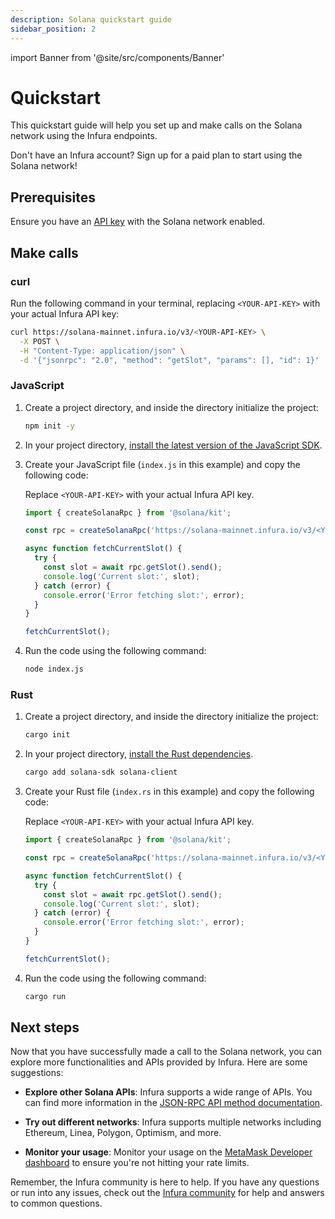 ```yaml
---
description: Solana quickstart guide
sidebar_position: 2
---
```


import Banner from '@site/src/components/Banner'

# Quickstart

This quickstart guide will help you set up and make calls on the Solana network using the Infura endpoints.

<Banner>
Don't have an Infura account? Sign up for a paid plan to start using the Solana network!
</Banner>

## Prerequisites

Ensure you have an [API key](../../../../developer-tools/dashboard/get-started/create-api/) with the Solana network enabled.

## Make calls

### curl

Run the following command in your terminal, replacing `<YOUR-API-KEY>` with your actual Infura API key:

```bash
curl https://solana-mainnet.infura.io/v3/<YOUR-API-KEY> \
  -X POST \
  -H "Content-Type: application/json" \
  -d '{"jsonrpc": "2.0", "method": "getSlot", "params": [], "id": 1}'
```

### JavaScript

1. Create a project directory, and inside the directory initialize the project:

    ```bash
    npm init -y
    ```

1. In your project directory, [install the latest version of the JavaScript SDK](https://www.npmjs.com/package/@solana/kit).

1. Create your JavaScript file (`index.js` in this example) and copy the following code:

    Replace `<YOUR-API-KEY>` with your actual Infura API key.

    ```javascript title="index.js"
    import { createSolanaRpc } from '@solana/kit';

    const rpc = createSolanaRpc('https://solana-mainnet.infura.io/v3/<YOUR-API-KEY>');

    async function fetchCurrentSlot() {
      try {
        const slot = await rpc.getSlot().send();
        console.log('Current slot:', slot);
      } catch (error) {
        console.error('Error fetching slot:', error);
      }
    }

    fetchCurrentSlot();
    ```

1. Run the code using the following command:

    ```bash
    node index.js
    ```

### Rust

1. Create a project directory, and inside the directory initialize the project:

    ```bash
    cargo init
    ```

1. In your project directory, [install the Rust dependencies](https://www.npmjs.com/package/@solana/kit).

    ```bash
    cargo add solana-sdk solana-client
    ```

1. Create your Rust file (`index.rs` in this example) and copy the following code:

    Replace `<YOUR-API-KEY>` with your actual Infura API key.

    ```javascript title="index.rs"
    import { createSolanaRpc } from '@solana/kit';

    const rpc = createSolanaRpc('https://solana-mainnet.infura.io/v3/<YOUR-API-KEY>');

    async function fetchCurrentSlot() {
      try {
        const slot = await rpc.getSlot().send();
        console.log('Current slot:', slot);
      } catch (error) {
        console.error('Error fetching slot:', error);
      }
    }

    fetchCurrentSlot();
    ```

1. Run the code using the following command:

    ```bash
    cargo run
    ```

## Next steps

Now that you have successfully made a call to the Solana network, you can explore more functionalities and APIs provided
by Infura. Here are some suggestions:

- **Explore other Solana APIs**: Infura supports a wide range of APIs. You can find more information in the
  [JSON-RPC API method documentation](json-rpc-methods/index.md).

- **Try out different networks**: Infura supports multiple networks including Ethereum, Linea, Polygon, Optimism, and more.

- **Monitor your usage**: Monitor your usage on the [MetaMask Developer dashboard](../../../../developer-tools/dashboard/how-to/dashboard-stats/) to ensure you're not hitting your rate limits.

Remember, the Infura community is here to help. If you have any questions or run into any issues, check out the
[Infura community](https://community.infura.io/) for help and answers to common questions.
